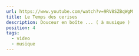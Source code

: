 ```yaml
---
url: https://www.youtube.com/watch?v=9RV8SZBqWgM
title: Le Temps des cerises
description: Douceur en boîte ... ( à musique )
position: 4
tags:
  - video
  - musique
---
```

